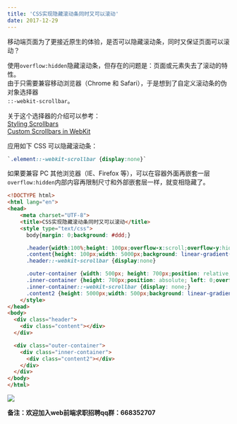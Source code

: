 ```yaml
---
title: 'CSS实现隐藏滚动条同时又可以滚动'
date: 2017-12-29
---   
```

移动端页面为了更接近原生的体验，是否可以隐藏滚动条，同时又保证页面可以滚动？

使用`overflow:hidden`隐藏滚动条，但存在的问题是：页面或元素失去了滚动的特性。  
由于只需要兼容移动浏览器（Chrome 和 Safari），于是想到了自定义滚动条的伪对象选择器  
`::-webkit-scrollbar`。

关于这个选择器的介绍可以参考：  
[Styling Scrollbars](https://webkit.org/blog/363/styling-scrollbars/)  
[Custom Scrollbars in WebKit](https://css-tricks.com/custom-scrollbars-in-webkit/)

应用如下 CSS 可以隐藏滚动条：

```css
`.element::-webkit-scrollbar {display:none}`
```

如果要兼容 PC 其他浏览器（IE、Firefox 等），可以在容器外面再嵌套一层`overflow:hidden`内部内容再限制尺寸和外部嵌套层一样，就变相隐藏了。

```html
<!DOCTYPE html>      
<html lang="en">      
<head>      
    <meta charset="UTF-8">      
    <title>CSS实现隐藏滚动条同时又可以滚动</title>    
    <style type="text/css">
      body{margin: 0;background: #ddd;}

      .header{width:100%;height: 100px;overflow-x:scroll;overflow-y:hidden;}
      .content{height: 100px;width: 5000px;background: linear-gradient(to right, green , blue);}
      .header::-webkit-scrollbar {display:none}

      .outer-container {width: 500px; height: 700px;position: relative;overflow: hidden;}
      .inner-container {height: 700px;position: absolute; left: 0;overflow-x: hidden;overflow-y: scroll;}
      .inner-container::-webkit-scrollbar {display: none;}
      .content2 {height: 5000px;width: 500px;background: linear-gradient(red , blue);}
    </style>     
</head>      
<body>
  <div class="header">
    <div class="content"></div>
  </div>

  <div class="outer-container">
    <div class="inner-container">
      <div class="content2"></div>
    </div>
  </div>
</body>      
</html> 
```
  
![](https://img-blog.csdn.net/20171229095627979)  

****备注**：欢迎加入web前端求职招聘qq群：**668352707****